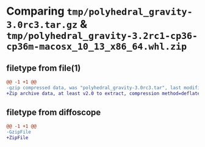 # Comparing `tmp/polyhedral_gravity-3.0rc3.tar.gz` & `tmp/polyhedral_gravity-3.2rc1-cp36-cp36m-macosx_10_13_x86_64.whl.zip`

## filetype from file(1)

```diff
@@ -1 +1 @@
-gzip compressed data, was "polyhedral_gravity-3.0rc3.tar", last modified: Thu Apr 18 22:17:28 2024, max compression
+Zip archive data, at least v2.0 to extract, compression method=deflate
```

## filetype from diffoscope

```diff
@@ -1 +1 @@
-GzipFile
+ZipFile
```

